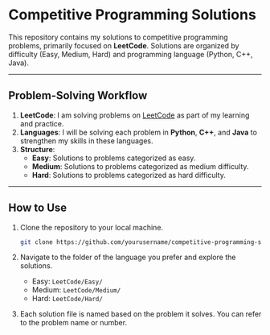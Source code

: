 # Competitive Programming Solutions

This repository contains my solutions to competitive programming problems, primarily focused on **LeetCode**. Solutions are organized by difficulty (Easy, Medium, Hard) and programming language (Python, C++, Java).

---

## Problem-Solving Workflow

1. **LeetCode**: I am solving problems on [LeetCode](https://leetcode.com/) as part of my learning and practice.
2. **Languages**: I will be solving each problem in **Python**, **C++**, and **Java** to strengthen my skills in these languages.
3. **Structure**:
   - **Easy**: Solutions to problems categorized as easy.
   - **Medium**: Solutions to problems categorized as medium difficulty.
   - **Hard**: Solutions to problems categorized as hard difficulty.

---

## How to Use

1. Clone the repository to your local machine.
    ```bash
    git clone https://github.com/yourusername/competitive-programming-solutions.git
    ```

2. Navigate to the folder of the language you prefer and explore the solutions.
    - Easy: `LeetCode/Easy/`
    - Medium: `LeetCode/Medium/`
    - Hard: `LeetCode/Hard/`

3. Each solution file is named based on the problem it solves. You can refer to the problem name or number.
